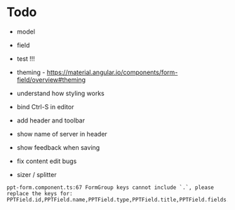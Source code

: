 # Todo 

- model
- field
- test !!!

- theming - https://material.angular.io/components/form-field/overview#theming

- understand how styling works

- bind Ctrl-S in editor
- add header and toolbar
- show name of server in header
- show feedback when saving
- fix content edit bugs
- sizer / splitter


```
ppt-form.component.ts:67 FormGroup keys cannot include `.`, please replace the keys for: PPTField.id,PPTField.name,PPTField.type,PPTField.title,PPTField.fields.
```
